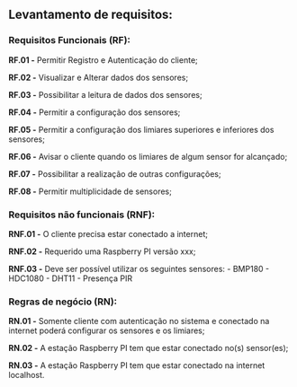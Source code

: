 ## Levantamento de requisitos: ##
### Requisitos Funcionais (RF): ###

**RF.01 -** Permitir Registro e Autenticação do cliente;

**RF.02 -** Visualizar e Alterar dados dos sensores;

**RF.03 -** Possibilitar a leitura de dados dos sensores;

**RF.04 -** Permitir a configuração dos sensores;

**RF.05 -** Permitir a configuração dos limiares superiores e inferiores dos sensores;

**RF.06 -** Avisar o cliente quando os limiares de algum sensor for alcançado;

**RF.07 -** Possibilitar a realização de outras configurações;

**RF.08 -** Permitir multiplicidade de sensores;


### Requisitos não funcionais (RNF): ###

**RNF.01 -** O cliente precisa estar conectado a internet;

**RNF.02 -** Requerido uma Raspberry PI versão xxx;

**RNF.03 -** Deve ser possível utilizar os seguintes sensores:
    - BMP180
    - HDC1080
    - DHT11
    - Presença PIR 


### Regras de negócio (RN): ###

**RN.01 -** Somente cliente com autenticação no sistema e conectado na internet poderá configurar os sensores e os limiares;

**RN.02 -** A estação Raspberry PI tem que estar conectado no(s) sensor(es);

**RN.03 -** A estação Raspberry PI tem que estar conectado na internet localhost.